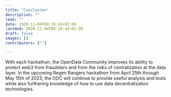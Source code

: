 ```yaml
---
title: "Conclusion"
description: ""
lead: ""
date: 2020-11-04T09:19:42+01:00
lastmod: 2020-11-04T09:19:42+01:00
draft: false
images: []
contributors: [""]

---
```



With each hackathon, the OpenData Community improves its ability to protect web3 from fraudsters and from the risks of centralization at the data layer. In the upcoming Regen Rangers hackathon from April 25th through May 15th of 2023, the ODC will continue to provide useful analysis and tools while also furthering knowledge of how to use data decentralization technologies.

